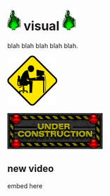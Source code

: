 # ![green_flame](../media/green_flame.gif) visual ![green_flame](../media/green_flame.gif)

blah blah blah blah blah.

![head construction](../media/head_construction.gif)

![under construction](../media/under_construction.gif)

## new video

embed here